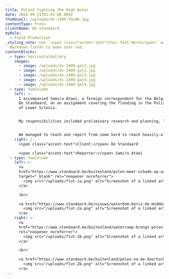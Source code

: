 ```yaml
---
title: Poland fighting the High Water
date: 2024-09-21T01:01:00.000Z
thumbnail: /uploads/ds-2409-thumb.jpg
contentType: Press
clientName: De Standaard
myRole:
  - Field Production
_styling_note: Use `<span class="accent-text">Your Text Here</span>` within
  Markdown fields to make text red.
contentBlocks:
  - type: horizontalGallery
    images:
      - image: /uploads/ds-2409-gal2.jpg
      - image: /uploads/ds-2409-gal1.jpg
      - image: /uploads/ds-2409-gal3.jpg
      - image: /uploads/ds-2409-gal5.jpg
      - image: /uploads/ds-2409-gal4.jpg
  - type: twoColumn
    left: >-
      I accompanied Samira Ataei, a foreign correspondent for the Belgian daily
      De Standaard, on an assignment covering the flooding in the Polish region
      of Lower Silesia.


      My responsibilities included preliminary research and planning, local fixing (interviews and locations), translating, security and logistics.


      We managed to reach and report from some hard to reach heavily-affected locations, including Stronie Śląskie and Lewin Brzeski; tie in national politics, by accessing the former mayor of Wrocław Bogdan Zdrojewski as well as Paweł Kukiz, who we met serendipitously volunteering in his home town; and give voice to a number of horrendously affected local residents.
    right: |-
      <span class="accent-text">Client:</span> De Standaard

      <span class="accent-text">Reporter:</span> Samira Ataei
  - type: twoColumn
    left: >-
      <a
      href="https://www.standaard.be/buitenland/polen-meet-schade-op-na-doortocht-storm-boris-in-tien-minuten-verdween-alles/40798272.html"
      target="_blank" rel="noopener noreferrer">
        <img src="/uploads/flut-1a.png" alt="Screenshot of a linked article">
      </a>

      <br>

      <a href="https://www.standaard.be/nieuws/waterbom-boris-de-modder-de-miserie-en-de-vraag-naar-de-oorzaak/36219843.html" target="_blank" rel="noopener noreferrer">
        <img src="/uploads/flut-2a.png" alt="Screenshot of a linked article">
      </a>
    right: >-
      <a
      href="https://www.standaard.be/buitenland/waterramp-brengt-polen-bijeen-zonder-elkaar-stellen-we-weinig-voor/40808193.html"
      rel="noopener noreferrer">
        <img src="/uploads/flut-1b.png" alt="Screenshot of a linked article">
      </a>

      <br>

      <a href="https://www.standaard.be/buitenland/polen-na-de-doortocht-van-boris-amfibietanks-rijden-door-de-ondergelopen-straten/40795737.html" target="_blank" rel="noopener noreferrer">
        <img src="/uploads/flut-2b.png" alt="Screenshot of a linked article">
      </a>
---
```

